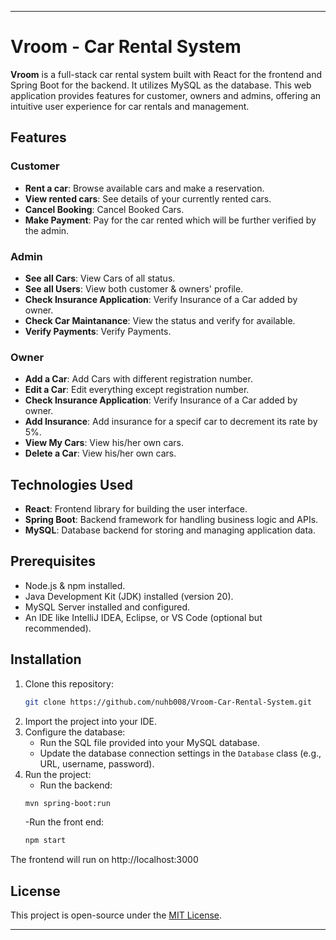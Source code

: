 ﻿
---

# Vroom - Car Rental System

**Vroom** is a full-stack car rental system built with React for the frontend and Spring Boot for the backend. It utilizes MySQL as the database. This web application provides features for customer, owners and admins, offering an intuitive user experience for car rentals and management.

## Features

### Customer
- **Rent a car**: Browse available cars and make a reservation.
- **View rented cars**: See details of your currently rented cars.
- **Cancel Booking**: Cancel Booked Cars.
- **Make Payment**: Pay for the car rented which will be further verified by the admin.

### Admin
- **See all Cars**: View Cars of all status.
- **See all Users**: View both customer & owners' profile.
- **Check Insurance Application**: Verify Insurance of a Car added by owner.
- **Check Car Maintanance**: View the status and verify for available.
- **Verify Payments**: Verify Payments.
 
### Owner
- **Add a Car**: Add Cars with different registration number.
- **Edit a Car**: Edit everything except registration number.
- **Check Insurance Application**: Verify Insurance of a Car added by owner.
- **Add Insurance**: Add insurance for a specif car to decrement its rate by 5%.
- **View My Cars**: View his/her own cars.
- **Delete a Car**: View his/her own cars.

## Technologies Used
- **React**: Frontend library for building the user interface.
- **Spring Boot**: Backend framework for handling business logic and APIs.
- **MySQL**: Database backend for storing and managing application data.

## Prerequisites
- Node.js & npm installed.
- Java Development Kit (JDK) installed (version 20).
- MySQL Server installed and configured.
- An IDE like IntelliJ IDEA, Eclipse, or VS Code (optional but recommended).

## Installation
1. Clone this repository:
   ```bash
   git clone https://github.com/nuhb008/Vroom-Car-Rental-System.git
   ```
2. Import the project into your IDE.
3. Configure the database:
    - Run the SQL file provided into your MySQL database.
    - Update the database connection settings in the `Database` class (e.g., URL, username, password).
4. Run the project:
    - Run the backend:
   ```bash
   mvn spring-boot:run
   ```
   -Run the front end:
   ```bash
   npm start
   ```
The frontend will run on http://localhost:3000

## License
This project is open-source under the [MIT License](LICENSE).

---

